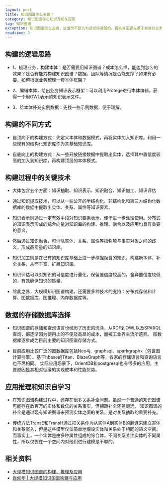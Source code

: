 ```yaml
---
layout: post
title: 知识图谱怎么去做？
category: 知识图谱核心知识及相关应用
tag: 知识图谱
exception: 知识图谱怎么去做，这当然不是几句话说得清楚的。首先肯定要先基于自身的业务进行思考，这里整理一些知识图谱构建的主要路径。
readtime: 8
---
```


## 构建的逻辑思路
* 1、梳理业务，构建本体：是否需要用知识图谱？成本怎么样，能达到怎么的效果？是否有能力构建知识图谱？数据、团队等情况是否能支撑？如果有必要，如何根据业务梳理一套本体框架？

* 2、编辑本体，给出业务知识表示框架：可以利用Protege进行本体编辑，获得一个用OWL表示的知识表示文件。

* 3、给本体补充实例数据：先找一些示例数据，便于理解。

## 构建的不同方式
* 自顶向下的构建方式：先定义本体和数据模式，再将实体加入知识库。利用一些现有的结构化知识库作为其基础知识库。

* 自底向上的构建方式：从一些开放链接数据中提取出实体，选择其中置信度较高的加入到知识库，再构建顶层的本体模式。

## 构建过程中的关键技术
* 大体包含五个方面：知识抽取、知识表示、知识融合、知识加工、知识评估
  
* 通过知识提取技术，可以从一些公开的半结构化、非结构化和第三方结构化数据库的数据中提取出实体、关系、属性等知识要素。

* 知识表示则通过一定有效手段对知识要素表示，便于进一步处理使用。分布式的知识表示形成的综合向量对知识库的构建、推理、融合以及应用均具有重要的意义。

* 然后通过知识融合，可消除实体、关系、属性等指称项与事实对象之间的歧义，形成高质量的知识库。

* 知识加工则是在已有的知识库基础上进一步挖掘隐含的知识，构建新本体，补全关系，从而丰富、扩展知识库。

* 知识评估可以对知识的可信度进行量化，保留置信度较高的，舍弃置信度较低的，有效确保知识的质量。

* 除此之外，大规模知识图谱构建，还需要多种技术的支持：分布式存储和计算、图数据库、图推理、内存数据库等。

## 数据的存储数据库选择
* 知识图谱的存储和查询语言也经历了历史的洗涤，从RDF到OWL以及SPARQL查询，都逐渐因为使用上的不便及高昂的成本，而被工业界主流所遗弃。
图数据库逐步成为目前主要的知识图谱存储方式。

* 目前应用比较广泛的图数据库包括Neo4j、graphsql、sparkgraphx（包含图计算引擎）、基于hbase的Titan、BlazeGraph等，各家的存储语言和查询语言也不尽相同。
实际应用场景下，OrientDB和postgresql也有很多的应用，主要原因是其相对低廉的实现成本和性能优势。

## 应用推理和知识自学习
* 在知识图谱构建过程中，还存在很多关系补全问题。虽然一个普通的知识图谱可能存在数百万的实体和数亿的关系事实，但相距补全还差很远。
知识图谱的补全是通过现有知识图谱来预测实体之间的关系，是对关系抽取的重要补充。

* 传统方法TransE和TransH通过把关系作为从实体A到实体B的翻译来建立实体和关系嵌入，但是这些模型仅仅简单地假设实体和关系处于相同的语义空间。
而事实上，一个实体是由多种属性组成的综合体，不同关系关注实体的不同属性，所以仅仅在一个空间内对他们进行建模是不够的。

## 相关资料
* [大规模知识图谱的构建、推理及应用](https://juejin.im/entry/59b25aec5188257e8509fd2f)
* [肖仰华 | 大规模知识图谱构建与应用](https://zhuanlan.zhihu.com/p/47616881)